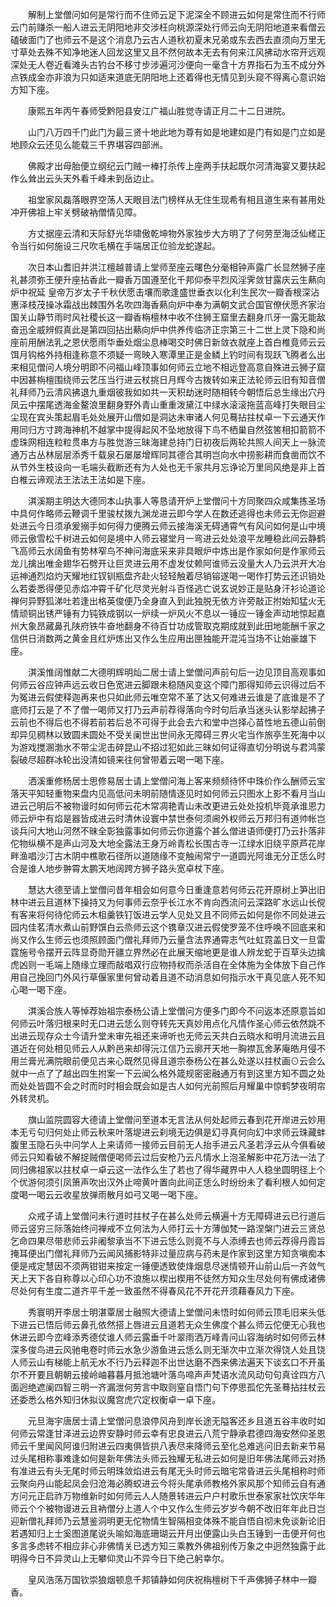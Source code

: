 <!-- { "loadSidebar": true } -->
　　解制上堂僧问如何是常行而不住师云足下泥深全不顾进云如何是常住而不行师云门前赚杀一船人进云无阴阳地非交涉枉向桃源深处行师云向无阴阳地道来看僧云磕破面门了也师云不是这个消息乃云古人道秋初夏末兄弟或东去西去直须向万里无寸草处去殊不知净地迷人回龙这里又且不然何故本无去有何来江风拂动水帘开远观深处无人卷近看滩头古钓台不移寸步涉遍河沙便向一毫含十方界指石为玉不成分外点铁成金亦非浪为只如适来道底无阴阳地上还着得也无情见到头窥不得离心意识始方知下座。

　　康熙五年丙午春师受黔阳县安江广福山胜觉寺请正月二十二日进院。

　　山门八万四千门此门为最三贤十地此地为尊有如是地建如是门有如是门立如是地顾众云还见么能载三千界堪容四部洲。

　　佛殿才出母胎便立纲纪云门贼一棒打杀传上座两手扶起既尔河清海宴又要扶起作么耸出云头天外看千峰未到岳边止。

　　祖堂家风磊落眼界空荡人天眼目法门榜样从无住生现希有相且道生来有甚用处冲开佛祖上牢关劈破衲僧情见障。

　　方丈据座云清和天际舒光华啸傲乾坤物外家独步大方明了了何劳至海泛仙槎正令当行如何施设三尺吹毛横在手端居正位验龙蛇遂起。

　　次日本山耆旧并洪江檀越普请上堂师至座云曙色分毫相钟声露广长显然狮子座礼甚须弥王便升座拈香此一瓣香万国遵至化千邦仰泰平烈风淫霁敛甘露庆云生爇向炉中祝延
皇帝万岁太子千秋伏愿击壤而歌逢盛世垂衣以化利生民次一瓣香根深沾惠泽枝茂操冰霜战出棘围外名吹四海香爇向炉中奉为满朝文武合国官僚伏愿齐家治国关山静节雨时风社稷长这一瓣香栴檀林中收不住狮王窟里去翻身爪牙一露无能敌奋迅全威辨假真此是第四回拈出爇向炉中供养传临济正宗第三十二世上灵下隐和尚座前用酬法乳之恩伏愿雨华垂处烟尘息棒喝交时佛日新敛衣就座上首白椎竟师云云饵月钩格外持相逢称意不须疑一弯映入寒潭里正是金鳞上钓时间有现跃飞腾者么出来相见僧问人境分明即不问福山峰顶事如何师云立地不相远登高意自殊进云狮子窟中因甚栴檀围绕师云艺压当行进云杖挑日月辉今古拨转如来正法轮师云旧有知音僧礼拜师乃云清风拂退九重烟彼我如如共一天积劫迷时随相转今朝悟后总生缘出穴丹凤云中摆尾透海金鳌浪里翻身野外青山重重泼黛江中绿水滚滚拖蓝高峰打失眼目尘尘现在宾头策起眉毛处处展开山僧如是洞达未审诸人何见蓦拈拄杖卓一下云通天作用同归方寸跨海神机不越掌中提得起风不坠地放得下鸟不栖巢自然弦筈相扣箭箭不虚珠网相连粒粒贯串方与胜觉游三昧海建总持门日初夜后两轮共照人间天上一脉流通万古丛林层层添秀千载泉石屡屡增辉同其德合其明岂向水中捞影耕而食凿而饮不从节外生枝设向一毛端头截断还有为人处也无千家共月忘诤论万里同风绝是非上首白椎云谛观法王法法王法如是下座。

　　淇溪期主明达大德同本山执事人等恳请开炉上堂僧问十方同聚四众咸集拣圣场中具何作略师云鞭调千里骏杖拨九渊龙进云即今学人在数还逃得也未师云无你迴避处进云今日须承爰搦手如何得力便腾云师云接海溪无碍通霄气有风问如何是山中境师云傲雪松千树进云如何是境中人师云寝堂月一弯进云处处浪平龙睡稳此间云静鹤飞高师云水阔鱼有势林窄鸟不神问海底采来非具眼炉中炼出是作家如何是作家师云龙儿擒出唯金翅华石劈开让巨灵进云用不虚发仗赖阿谁师云没量大人乃云洪开大冶运神通烈焰灼天耀地红钗钏瓶盘齐赴火轻轻触着尽销镕遂喝一喝作打势云还识销处么若委悉得便见赤焰冲霄千矿化尽灵光射斗百怪逃亡说玄说妙正是贴身汗衫论道论禅何异野狐涕吐若逢出格英俊便乃全身直入到此独脱无依方许旁敲正拊始知猛火无情顽铜出锈严锤有力钝铁成钢以一炉续一炉风火不息以一锤应一锤金声动地惊起嘉州大象昂藏鼻孔陕府铁牛奋地翻身不待百廿功成管取克期成就到此田地能酬千家之信供日消数两之黄金且红炉炼出又作么生应用出匣独能开混沌当场不让始豪雄下座。

　　淇溪惟阔惟献二大德明辉明灿二居士请上堂僧问声前句后一边见顶目高观事如何师云谷应钟声远云收日色宽进云脚跟未稳随风变这个障门那得知师云识得过后不为冤进云假使释迦再来也只如此师云唯空常不革了达又何难进云谁是了底谁是不了底师打云是了不了僧一喝师又打乃云声前荐得落向今时句后承当迷头认影举起拂子云前也不得后也不得若前若后总不可得于此会去六和堂中岂择心苗性地五德山前倒却异见稠林以致圆未圆处不受关阑世出世间永无障碍三界火宅当作旅亭生死海中以为游戏搅溷渤水不带尘泥击碎昆山不招过犯如此三昧如何证得直切分明说与君鸿蒙裂破尽超群冰轮出没清如镜来往何曾带着云喝一喝下座。

　　洒溪重修杨居士思修易居士请上堂僧问海上客来频频待怀中珠价作么酬师云宝落天平知轻重物来盘内见高低问未明前随情逐见时如何师云只图水上影不看月当山进云己明后不被物谩时如何师云花木常凋艳青山未改更进云处处投机毕竟承谁恩力师云炉中有焰是器皆成进云时清休设寰中禁世泰何须阃外权师云万邦归有道帅帐岂谈兵问大地山河然不昧全彰独露事如何师云你道露个甚么僧进语师便打乃云扑落非佗物纵横不是声山河及大地全露法王身万岭青松长围古寺一江绿水旧绕平原芦花岸畔渔唱沙汀古木阴中樵歌石径所以道随缘不变触闹常宁一道圆光阿谁无分正恁么时合是谁人地步翀霄太鹏天地阔跨方狮子路头宽卓杖下座。

　　慧达大德至请上堂僧问昔年相会如何意今日重逢意若何师云花开原树上笋出旧林中进云且道林下操持又为何事师云奈乎长江水不肯向西流问云深路旷水远山长傥有客来将何待佗师云木柤羹铁钉饭进云学人见处又且不同师云如何是你不同处进云园内佳茗清水煮山前野馔白云烝师云这个镌章汉进云假使罗笼不住呼唤不回底来和尚又作么生师云也须照顾面门僧礼拜师乃云量含法界通霄志气吐虹霓盖日文一旦雷霆施号令摆开云阵显奇勋开疆立界然必在此展天缩地更是谁人辨龙蛇于百草头边擒虎凶则一毛端上随缘立理而敲唱双行应物持权而杀活自在全体施为全体放下自己作用自己挽回门外风行草偃家里何曾动着且道不动消息如何指示水干真见底人死不知心喝一喝下座。

　　淇溪合族人等悼荐始祖宗泰杨公请上堂僧问方便多门即今不问返本还原意旨如何师云叶落归根来时无口进云恁么则夺转先天真妙用点化凡情作圣心师云依然跳不出进云现存众士今请升堂未审先祖还来谛听也无师云天共白云晓水和明月流进云且道近在何处相见师云人从黔邑来却得沅江信乃云廓开天地一胸襟瓦舍茅庵皓月侵不用兰膏光满院眼前便见古来心既然见得且道宗泰杨公在甚么处遂以拄杖画⊙云会么就中一点了了越出四生拊案一下云闻么格外箴规密密融通万有到这里方知不圆之处而处处皆圆不会之时而时时相会既会如是古人如何光前照后月耀巢中惊鹤梦夜明帘外转灵机。

　　旗山监院圆容大德请上堂僧问至道本无言法从何处起师云春到花开岸进云妙用本无亏句归何处止师云秋来叶落堤进云刹境无边俱是幻寻真何向幻中求师云珠藏蚌腹里玉隐石头中问学人上来请师一接师云目前无人抬手进云凡圣若浮云从今俱看破师云只知看破不解捉贼僧便喝师云过后安枪乃云凡情水上泡圣解影中花万法一法了同归佛祖家以拄杖卓一卓云这一法作么生了若也了得华藏界中人人稳坐圆明径上个个优游何须引凤箫声吹出汉外止啼黄叶置向此间正恁么时纷纷未了看利根人如何定度喝一喝云云收星放弹雨散月如弓又喝一喝下座。

　　众戒子请上堂僧问未行道时拄杖子在甚么处师云横遍十方无障碍进云已行道后师云竖穷三际落始终问禅戒不立何法为人师打云十方薄伽梵一路涅槃门进云三贤总乞命四果尽带悲师云非阇黎承当不下进云恁么则竟不与人添缚去也师云荐得丹霞旨掩耳便出门僧礼拜师乃云闻风捕影特非过量应病与药未是作家到这里方知贪嗔痴本便是戒定慧因不须两钳钳来按定一锤便透致使烽烟息尽迷情顿开山前山后一齐敛气天上天下各自称尊以心印心功不浪施以楔出楔用不徒然方知众生尽处何有佛成诸佛尽处何有生度二道齐平千差一致虽然不得春风花不开花开须藉春风力下座。

　　秀寰明开李居士明湛覃居士融照大德请上堂僧问未悟时如何师云顶毛旧来头低下进云已悟后师云鼻孔依然搭上唇进云且道若无众生佛度个甚么师云佗便无心我也休进云即今峦峰添秀德仗谁人师云露垂千叶翠雨洒万峰青问山容海纳时如何师云林深多俊鸟进云风驰电卷时师云水急少游鱼进云恁么则无渐次中立渐次得饶人处且饶人师云山有梯能上航无水不行乃云释迦不出世达磨不西来佛法遍天下谈玄口不开虽尔不开要且朝朝云接岭岫暮暮月抵池塘叶落鸟啼声声梵语水流风动句句真诠四方八面迥绝遮阑四智三明一齐漏泄何劳言中取则窒自悟门句下停思孤佗先圣蓦拈拄杖云还委悉么格外知归休拟议魔宫虎穴定权衡卓一卓下座。

　　元旦海宇唐居士请上堂僧问息浪停风舟到岸长途无隘客还乡且道五谷丰收时如何师云常逢甘泽进云边界安静时师云幸有忠良进云八荒宁静承君德四海安然仰圣恩师云千里闻风阿谁归附进云四夷俱皆拱八表尽来降师云至化总难逃问旧去新来节易过头尾相称事难逢如何是新年佛法头师云独耀无私进云如何是旧年佛法尾师云对扬有准进云有头无尾时师云明珠敛焰进云有尾无头时师云暗宅常昏进云头尾相称时师云聚向丹山能起凤会归沧海必腾蛟进云今将头尾承师教格外家风那个知师云自有通方问元正启祚万物维新时如何师云人人随景转进云户户村歌乐世泰家家社饮庆华年师云个个被物谩进云且衲僧分上道人个中又作么生师云岁岁今朝不改旧年年此日岂迎新僧礼拜师乃云慧鉴洞明更无佗物情生智隔相变体殊不能自悟自彻未免谈新论旧若遇知归上士奚图道尾说头喻如海底珊瑚云开月出便露山头白玉锤到一击便开何也多言多虑转不相应非心非佛情关已透方知三乘教外佛祖别传万象之中迥然独露于此明得今日不异灵山上无攀仰灵山不异今日下绝己躬幸尔。

　　皇风浩荡万国钦崇狼烟顿息千邦镇静如何庆祝栴檀树下千声佛狮子林中一瓣香。

